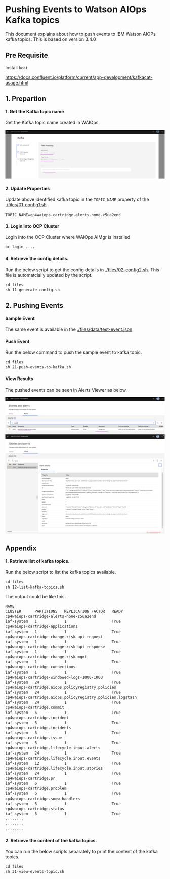 #  Pushing Events to Watson AIOps Kafka topics

This document explains about how to push events to IBM Watson AIOPs kafka topics. This is based on version 3.4.0

## Pre Requisite

Install `kcat` 

https://docs.confluent.io/platform/current/app-development/kafkacat-usage.html


## 1. Prepartion


#### 1. Get the Kafka topic name

Get the Kafka topic name created in WAIOps.

![Kafka](./images/image1.png)

#### 2. Update Properties

Update above identified kafka topic in the `TOPIC_NAME` property of the [./files/01-config1.sh](./files/01-config1.sh) 

```
TOPIC_NAME=cp4waiops-cartridge-alerts-none-z5ua2end
```

#### 3. Login into OCP Cluster

Login into the OCP Cluster where WAIOps AIMgr is installed 

```
oc login ....
```

#### 4. Retrieve the config details.

Run the below script to get the config details in [./files/02-config2.sh](./files/02-config2.sh). This file is automatcially updated by the script.

```
cd files
sh 11-generate-config.sh
```

## 2. Pushing Events

#### Sample Event

The same event is available in the [./files/data/test-event.json](./files/data/test-event.json)

#### Push Event

Run the below command to push the sample event to kafka topic.

```
cd files
sh 21-push-events-to-kafka.sh
```

#### View Results

The pushed events can be seen in Alerts Viewer as below.

![Kafka](./images/image2.png)
![Kafka](./images/image3.png)

## Appendix

#### 1. Retrieve list of kafka topics.

Run the below script to list the kafka topics available.

```
cd files
sh 12-list-kafka-topics.sh
```

The output could be like this.

```
NAME                                                                                                               CLUSTER      PARTITIONS   REPLICATION FACTOR   READY
cp4waiops-cartridge-alerts-none-z5ua2end                                                                           iaf-system   1            1                    True
cp4waiops-cartridge-applications                                                                                   iaf-system   1            1                    True
cp4waiops-cartridge-change-risk-api-request                                                                        iaf-system   1            1                    True
cp4waiops-cartridge-change-risk-api-response                                                                       iaf-system   1            1                    True
cp4waiops-cartridge-change-risk-mgmt                                                                               iaf-system   1            1                    True
cp4waiops-cartridge-connections                                                                                    iaf-system   1            1                    True
cp4waiops-cartridge-windowed-logs-1000-1000                                                                        iaf-system   24           1                    True
cp4waiops-cartridge.aiops.policyregistry.policies                                                                  iaf-system   24           1                    True
cp4waiops-cartridge.aiops.policyregistry.policies.logstash                                                         iaf-system   24           1                    True
cp4waiops-cartridge.commit                                                                                         iaf-system   6            1                    True
cp4waiops-cartridge.incident                                                                                       iaf-system   6            1                    True
cp4waiops-cartridge.incidents                                                                                      iaf-system   6            1                    True
cp4waiops-cartridge.issue                                                                                          iaf-system   6            1                    True
cp4waiops-cartridge.lifecycle.input.alerts                                                                         iaf-system   24           1                    True
cp4waiops-cartridge.lifecycle.input.events                                                                         iaf-system   12           1                    True
cp4waiops-cartridge.lifecycle.input.stories                                                                        iaf-system   24           1                    True
cp4waiops-cartridge.pr                                                                                             iaf-system   6            1                    True
cp4waiops-cartridge.problem                                                                                        iaf-system   6            1                    True
cp4waiops-cartridge.snow-handlers                                                                                  iaf-system   6            1                    True
cp4waiops-cartridge.status                                                                                         iaf-system   6            1                    True
........
........
........
```

#### 2. Retrieve the content of the kafka topics.

You  can run the below scripts separately to print the content of the kafka topics.

```
cd files
sh 31-view-events-topic.sh
```
